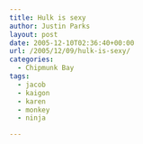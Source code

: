 ```yaml
---
title: Hulk is sexy
author: Justin Parks
layout: post
date: 2005-12-10T02:36:40+00:00
url: /2005/12/09/hulk-is-sexy/
categories:
  - Chipmunk Bay
tags:
  - jacob
  - kaigon
  - karen
  - monkey
  - ninja

---
```


